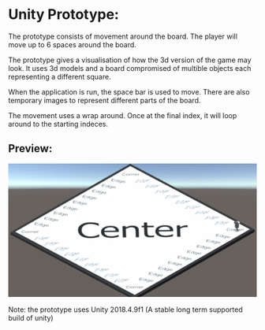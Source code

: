# Unity Prototype:

The prototype consists of movement around the board. The player will move up to 6 spaces around the board.

The prototype gives a visualisation of how the 3d version of the game may look. It uses 3d models and a board compromised of multible objects each representing a different square.

When the application is run, the space bar is used to move. There are also temporary images to represent different parts of the board.

The movement uses a wrap around. Once at the final index, it will loop around to the starting indeces.

## Preview:

![img](preview.gif "A preview of the prototype")

Note: the prototype uses Unity 2018.4.9f1 (A stable long term supported build of unity)
